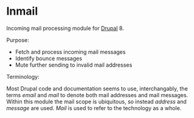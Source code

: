 Inmail
======

Incoming mail processing module for [Drupal](http://drupal.org/) 8.

Purpose:

- Fetch and process incoming mail messages
- Identify bounce messages
- Mute further sending to invalid mail addresses

Terminology:

Most Drupal code and documentation seems to use, interchangably, the terms
_email_ and _mail_ to denote both mail addresses and mail messages. Within
this module the mail scope is ubiquitous, so instead _address_ and _message_
are used. _Mail_ is used to refer to the technology as a whole.
